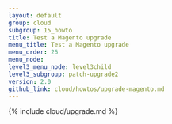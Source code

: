 ```yaml
---
layout: default
group: cloud
subgroup: 15_howto
title: Test a Magento upgrade
menu_title: Test a Magento upgrade 
menu_order: 26
menu_node: 
level3_menu_node: level3child
level3_subgroup: patch-upgrade2
version: 2.0
github_link: cloud/howtos/upgrade-magento.md
---
```


{% include cloud/upgrade.md %}
